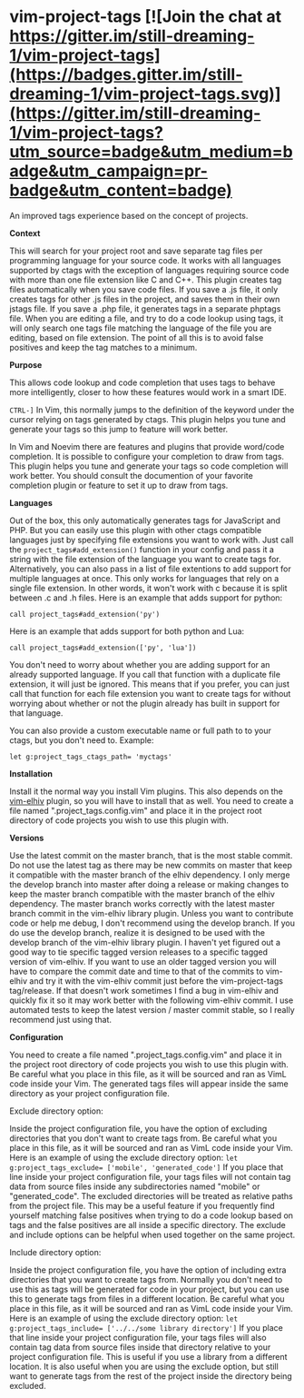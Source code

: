 # vim-project-tags [![Join the chat at https://gitter.im/still-dreaming-1/vim-project-tags](https://badges.gitter.im/still-dreaming-1/vim-project-tags.svg)](https://gitter.im/still-dreaming-1/vim-project-tags?utm_source=badge&utm_medium=badge&utm_campaign=pr-badge&utm_content=badge)
An improved tags experience based on the concept of projects.


**Context**

This will search for your project root and save separate tag files per programming language for your source code. It works with all languages supported by ctags with the exception of languages requiring source code with more than one file extension like C and C++. This plugin creates tag files automatically when you save code files. If you save a .js file, it only creates tags for other .js files in the project, and saves them in their own jstags file. If you save a .php file, it generates tags in a separate phptags file. When you are editing a file, and try to do a code lookup using tags, it will only search one tags file matching the language of the file you are editing, based on file extension. The point of all this is to avoid false positives and keep the tag matches to a minimum.

**Purpose**

This allows code lookup and code completion that uses tags to behave more intelligently, closer to how these features would work in a smart IDE.

`CTRL-]` In Vim, this normally jumps to the definition of the keyword under the cursor relying on tags generated by ctags. This plugin helps you tune and generate your tags so this jump to feature will work better.

In Vim and Noevim there are features and plugins that provide word/code completion. It is possible to configure your completion to draw from tags. This plugin helps you tune and generate your tags so code completion will work better. You should consult the documention of your favorite completion plugin or feature to set it up to draw from tags.

**Languages**

Out of the box, this only automatically generates tags for JavaScript and PHP. But you can easily use this plugin with other ctags compatible languages just by specifying file extensions you want to work with. Just call the `project_tags#add_extension()` function in your config and pass it a string with the file extension of the language you want to create tags for. Alternatively, you can also pass in a list of file extentions to add support for multiple languages at once. This only works for languages that rely on a single file extension. In other words, it won't work with c because it is split between .c and .h files. Here is an example that adds support for python:

`call project_tags#add_extension('py')`

Here is an example that adds support for both python and Lua:

`call project_tags#add_extension(['py', 'lua'])`

You don't need to worry about whether you are adding support for an already supported language. If you call that function with a duplicate file extension, it will just be ignored. This means that if you prefer, you can just call that function for each file extension you want to create tags for without worrying about whether or not the plugin already has built in support for that language.

You can also provide a custom executable name or full path to to your ctags, but you don't need to. Example:

`let g:project_tags_ctags_path= 'myctags'`

**Installation**

Install it the normal way you install Vim plugins. This also depends on the [vim-elhiv](https://github.com/still-dreaming-1/vim-elhiv/tree/master) plugin, so you will have to install that as well. You need to create a file named ".project_tags.config.vim" and place it in the project root directory of code projects you wish to use this plugin with.

**Versions**

Use the latest commit on the master branch, that is the most stable commit. Do not use the latest tag as there may be new commits on master that keep it compatible with the master branch of the elhiv dependency. I only merge the develop branch into master after doing a release or making changes to keep the master branch compatible with the master branch of the elhiv dependency. The master branch works correctly with the latest master branch commit in the vim-elhiv library plugin. Unless you want to contribute code or help me debug, I don't recommend using the develop branch. If you do use the develop branch, realize it is designed to be used with the develop branch of the vim-elhiv library plugin. I haven't yet figured out a good way to tie specific tagged version releases to a specific tagged version of vim-elhiv. If you want to use an older tagged version you will have to compare the commit date and time to that of the commits to vim-elhiv and try it with the vim-elhiv commit just before the vim-project-tags tag/release. If that doesn't work sometimes I find a bug in vim-elhiv and quickly fix it so it may work better with the following vim-elhiv commit. I use automated tests to keep the latest version / master commit stable, so I really recommend just using that.

**Configuration**

You need to create a file named ".project_tags.config.vim" and place it in the project root directory of code projects you wish to use this plugin with. Be careful what you place in this file, as it will be sourced and ran as VimL code inside your Vim. The generated tags files will appear inside the same directory as your project configuration file.

Exclude directory option:

Inside the project configuration file, you have the option of excluding directories that you don't want to create tags from. Be careful what you place in this file, as it will be sourced and ran as VimL code inside your Vim. Here is an example of using the exclude directory option:
`let g:project_tags_exclude= ['mobile', 'generated_code']`
If you place that line inside your project configuration file, your tags files will not contain tag data from source files inside any subdirectories named "mobile" or "generated_code". The excluded directories will be treated as relative paths from the project file. This may be a useful feature if you frequently find yourself matching false positives when trying to do a code lookup based on tags and the false positives are all inside a specific directory. The exclude and include options can be helpful when used together on the same project.

Include directory option:

Inside the project configuration file, you have the option of including extra directories that you want to create tags from. Normally you don't need to use this as tags will be generated for code in your project, but you can use this to generate tags from files in a different location.  Be careful what you place in this file, as it will be sourced and ran as VimL code inside your Vim. Here is an example of using the exclude directory option:
`let g:project_tags_include= ['../../some library directory']`
If you place that line inside your project configuration file, your tags files will also contain tag data from source files inside that directory relative to your project configuration file. This is useful if you use a library from a different location. It is also useful when you are using the exclude option, but still want to generate tags from the rest of the project inside the directory being excluded.

